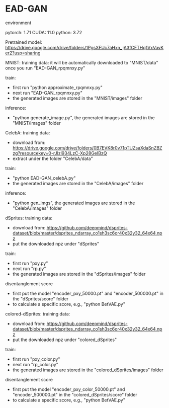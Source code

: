 # EAD-GAN

environment 

pytorch: 1.71
CUDA: 11.0
python: 3.72

Pretrained model: https://drive.google.com/drive/folders/1PgsXFUc7aHxn_jA3fCFTHq1VxVavKer2?usp=sharing




MNIST:
training data: it will be automatically downloaded to "MNIST/data" once you run "EAD-GAN_rpqmnxy.py"

train:
- first run "python approximate_rpqmnxy.py"
- next run "EAD-GAN_rpqmnxy.py"
- the generated images are stored in the "MNIST/images" folder

inference:
- "python generate_image.py", the generated images are stored in the "MNIST/images" folder






CelebA:
training data: 
- download from: https://drive.google.com/drive/folders/0B7EVK8r0v71pTUZsaXdaSnZBZzg?resourcekey=0-rJlzl934LzC-Xp28GeIBzQ
- extract under the folder "CelebA/data"

train:
- "python EAD-GAN_celebA.py"
- the generated images are stored in the "CelebA/images" folder

inference:
- "python gen_imgs", the generated images are stored in the "CelebA/images" folder






dSprites:
training data:
- download from: https://github.com/deepmind/dsprites-dataset/blob/master/dsprites_ndarray_co1sh3sc6or40x32y32_64x64.npz
- put the downloaded npz under "dSprites"

train: 
- first run "pxy.py"
- next run "rp.py"
- the generated images are stored in the "dSprites/images" folder

disentanglement score
- first put the model "encoder_pxy_50000.pt" and "encoder_500000.pt" in the "dSprites/score" folder
- to calculate a specific score, e.g., "python BetVAE.py"





colored-dSprites:
training data:
- download from: https://github.com/deepmind/dsprites-dataset/blob/master/dsprites_ndarray_co1sh3sc6or40x32y32_64x64.npz
- put the downloaded npz under "colored_dSprites"

train: 
- first run "pxy_color.py"
- next run "rp_color.py"
- the generated images are stored in the "colored_dSprites/images" folder

disentanglement score
- first put the model "encoder_pxy_color_50000.pt" and "encoder_500000.pt" in the "colored_dSprites/score" folder
- to calculate a specific score, e.g., "python BetVAE.py"

